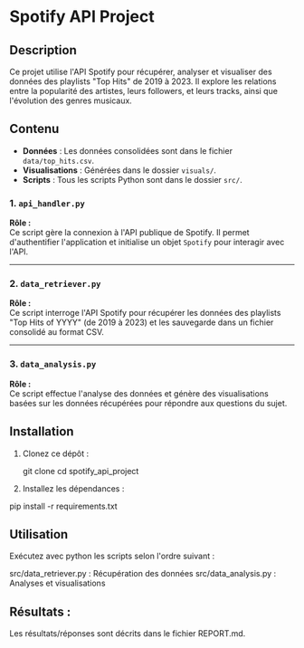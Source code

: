 # Spotify API Project

## Description
Ce projet utilise l'API Spotify pour récupérer, analyser et visualiser des données des playlists "Top Hits" de 2019 à 2023. Il explore les relations entre la popularité des artistes, leurs followers, et leurs tracks, ainsi que l'évolution des genres musicaux.

## Contenu
- **Données** : Les données consolidées sont dans le fichier `data/top_hits.csv`.
- **Visualisations** : Générées dans le dossier `visuals/`.
- **Scripts** : Tous les scripts Python sont dans le dossier `src/`.
### **1. `api_handler.py`**
**Rôle :**  
Ce script gère la connexion à l'API publique de Spotify. Il permet d'authentifier l'application et initialise un objet `Spotify` pour interagir avec l'API.

---

### **2. `data_retriever.py`**
**Rôle :**  
Ce script interroge l'API Spotify pour récupérer les données des playlists "Top Hits of YYYY" (de 2019 à 2023) et les sauvegarde dans un fichier consolidé au format CSV.

---

### **3. `data_analysis.py`**
**Rôle :**  
Ce script effectue l'analyse des données et génère des visualisations basées sur les données récupérées pour répondre aux questions du sujet.


## Installation
1. Clonez ce dépôt :

   git clone <URL>
   cd spotify_api_project

2. Installez les dépendances : 
  
  pip install -r requirements.txt


## Utilisation 

Exécutez avec python les scripts selon l'ordre suivant :

src/data_retriever.py : Récupération des données
src/data_analysis.py : Analyses et visualisations 

## Résultats : 
Les résultats/réponses sont décrits dans le fichier REPORT.md.